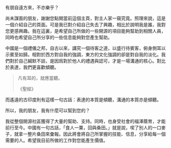 <!---
jeasoncc/jeasoncc is a ✨ special ✨ repository because its `README.md` (this file) appears on your GitHub profile.
You can click the Preview link to take a look at your changes.
--->

有朋自遠方來，不亦樂乎？

尚未謀面的朋友，謝謝您點開當前這個主頁，對主人家一窺究竟。照理來說，這是一個介紹自己的頁面。可是我已對介紹自己失去了興趣，相比於說明我是誰，我對您更感興趣。我在這裏，是希望自己所做的一些開源的項目能夠幫助到相關人員，同時也希望自己所分享的一些信息能夠對您產生幫助。

中國是一個禮儀之邦，自古以來，講究一個待客之道，以盛行待賓客，俯身側耳以示賓至如歸。相對於西方對自我的強調，東方的文化強調的卻是對自我的淡化。我們對於自己緘默不談，是因爲對於他人的禮遇與認可，才是一場溝通的核心。對比於表達，我們更喜歡傾聽。

> 凡有耳的，就應當聽。
> 
> 《聖經》

而遙遠的古印度則有這樣一句古話：表達的本質是傾聽，溝通的本質亦是傾聽。

所以，我的朋友，我有什麼可以幫到您的？

我從整個開源社區獲得了大量的幫助、支持。同時，也身受社會的福澤蔭育，才能前行至今。中國有一句古話，「食人一粟，回與桑田。」就是說，喫了別人的一口麥子，就拿一整片桑田來彙報。因此將會將自己所掌握的技能、信息，分享給每一個需要的人。希望我目前所做的工作對您能產生價值。







